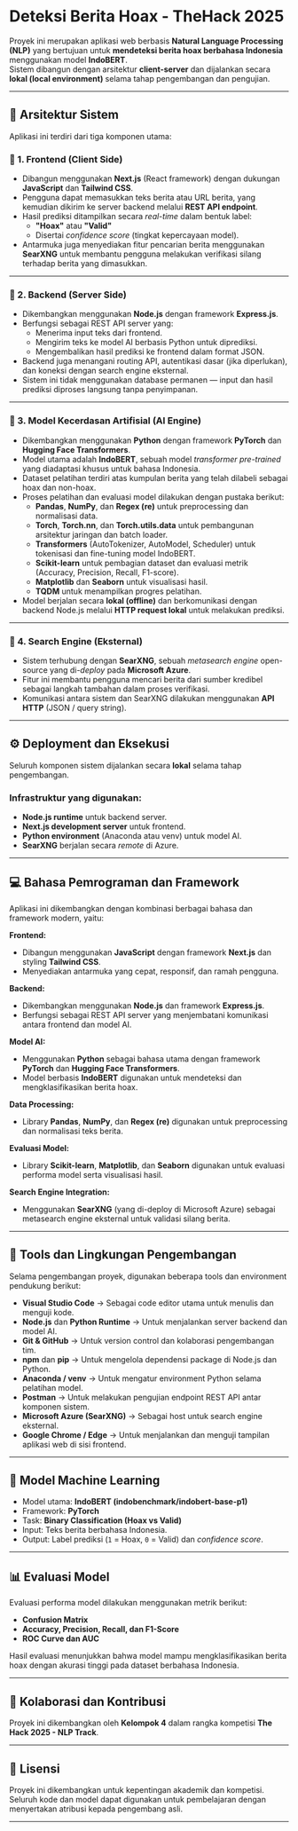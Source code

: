 # Deteksi Berita Hoax - TheHack 2025

Proyek ini merupakan aplikasi web berbasis **Natural Language Processing (NLP)** yang bertujuan untuk **mendeteksi berita hoax berbahasa Indonesia** menggunakan model **IndoBERT**.  
Sistem dibangun dengan arsitektur **client-server** dan dijalankan secara **lokal (local environment)** selama tahap pengembangan dan pengujian.

---

## 🚀 Arsitektur Sistem

Aplikasi ini terdiri dari tiga komponen utama:

### 🔹 1. Frontend (Client Side)
- Dibangun menggunakan **Next.js** (React framework) dengan dukungan **JavaScript** dan **Tailwind CSS**.  
- Pengguna dapat memasukkan teks berita atau URL berita, yang kemudian dikirim ke server backend melalui **REST API endpoint**.  
- Hasil prediksi ditampilkan secara *real-time* dalam bentuk label:
  - **"Hoax"** atau **"Valid"**
  - Disertai *confidence score* (tingkat kepercayaan model).  
- Antarmuka juga menyediakan fitur pencarian berita menggunakan **SearXNG** untuk membantu pengguna melakukan verifikasi silang terhadap berita yang dimasukkan.

---

### 🔹 2. Backend (Server Side)
- Dikembangkan menggunakan **Node.js** dengan framework **Express.js**.  
- Berfungsi sebagai REST API server yang:
  - Menerima input teks dari frontend.
  - Mengirim teks ke model AI berbasis Python untuk diprediksi.
  - Mengembalikan hasil prediksi ke frontend dalam format JSON.  
- Backend juga menangani routing API, autentikasi dasar (jika diperlukan), dan koneksi dengan search engine eksternal.  
- Sistem ini tidak menggunakan database permanen — input dan hasil prediksi diproses langsung tanpa penyimpanan.

---

### 🔹 3. Model Kecerdasan Artifisial (AI Engine)
- Dikembangkan menggunakan **Python** dengan framework **PyTorch** dan **Hugging Face Transformers**.  
- Model utama adalah **IndoBERT**, sebuah model *transformer pre-trained* yang diadaptasi khusus untuk bahasa Indonesia.  
- Dataset pelatihan terdiri atas kumpulan berita yang telah dilabeli sebagai hoax dan non-hoax.  
- Proses pelatihan dan evaluasi model dilakukan dengan pustaka berikut:
  - **Pandas**, **NumPy**, dan **Regex (re)** untuk preprocessing dan normalisasi data.  
  - **Torch**, **Torch.nn**, dan **Torch.utils.data** untuk pembangunan arsitektur jaringan dan batch loader.  
  - **Transformers** (AutoTokenizer, AutoModel, Scheduler) untuk tokenisasi dan fine-tuning model IndoBERT.  
  - **Scikit-learn** untuk pembagian dataset dan evaluasi metrik (Accuracy, Precision, Recall, F1-score).  
  - **Matplotlib** dan **Seaborn** untuk visualisasi hasil.  
  - **TQDM** untuk menampilkan progres pelatihan.  
- Model berjalan secara **lokal (offline)** dan berkomunikasi dengan backend Node.js melalui **HTTP request lokal** untuk melakukan prediksi.

---

### 🔹 4. Search Engine (Eksternal)
- Sistem terhubung dengan **SearXNG**, sebuah *metasearch engine* open-source yang di-*deploy* pada **Microsoft Azure**.  
- Fitur ini membantu pengguna mencari berita dari sumber kredibel sebagai langkah tambahan dalam proses verifikasi.  
- Komunikasi antara sistem dan SearXNG dilakukan menggunakan **API HTTP** (JSON / query string).

---

## ⚙️ Deployment dan Eksekusi

Seluruh komponen sistem dijalankan secara **lokal** selama tahap pengembangan.  
### Infrastruktur yang digunakan:
- **Node.js runtime** untuk backend server.  
- **Next.js development server** untuk frontend.  
- **Python environment** (Anaconda atau venv) untuk model AI.  
- **SearXNG** berjalan secara *remote* di Azure.  

---

## 💻 Bahasa Pemrograman dan Framework

Aplikasi ini dikembangkan dengan kombinasi berbagai bahasa dan framework modern, yaitu:  

**Frontend:**  
- Dibangun menggunakan **JavaScript** dengan framework **Next.js** dan styling **Tailwind CSS**.  
- Menyediakan antarmuka yang cepat, responsif, dan ramah pengguna.  

**Backend:**  
- Dikembangkan menggunakan **Node.js** dan framework **Express.js**.  
- Berfungsi sebagai REST API server yang menjembatani komunikasi antara frontend dan model AI.  

**Model AI:**  
- Menggunakan **Python** sebagai bahasa utama dengan framework **PyTorch** dan **Hugging Face Transformers**.  
- Model berbasis **IndoBERT** digunakan untuk mendeteksi dan mengklasifikasikan berita hoax.  

**Data Processing:**  
- Library **Pandas**, **NumPy**, dan **Regex (re)** digunakan untuk preprocessing dan normalisasi teks berita.  

**Evaluasi Model:**  
- Library **Scikit-learn**, **Matplotlib**, dan **Seaborn** digunakan untuk evaluasi performa model serta visualisasi hasil.  

**Search Engine Integration:**  
- Menggunakan **SearXNG** (yang di-deploy di Microsoft Azure) sebagai metasearch engine eksternal untuk validasi silang berita.  

---

## 🧰 Tools dan Lingkungan Pengembangan

Selama pengembangan proyek, digunakan beberapa tools dan environment pendukung berikut:  

- **Visual Studio Code** → Sebagai code editor utama untuk menulis dan menguji kode.  
- **Node.js** dan **Python Runtime** → Untuk menjalankan server backend dan model AI.  
- **Git & GitHub** → Untuk version control dan kolaborasi pengembangan tim.  
- **npm** dan **pip** → Untuk mengelola dependensi package di Node.js dan Python.  
- **Anaconda / venv** → Untuk mengatur environment Python selama pelatihan model.  
- **Postman** → Untuk melakukan pengujian endpoint REST API antar komponen sistem.  
- **Microsoft Azure (SearXNG)** → Sebagai host untuk search engine eksternal.  
- **Google Chrome / Edge** → Untuk menjalankan dan menguji tampilan aplikasi web di sisi frontend.  

---

## 🧠 Model Machine Learning
- Model utama: **IndoBERT (indobenchmark/indobert-base-p1)**  
- Framework: **PyTorch**  
- Task: **Binary Classification (Hoax vs Valid)**  
- Input: Teks berita berbahasa Indonesia.  
- Output: Label prediksi (`1` = Hoax, `0` = Valid) dan *confidence score*.  

---

## 📊 Evaluasi Model
Evaluasi performa model dilakukan menggunakan metrik berikut:
- **Confusion Matrix**  
- **Accuracy, Precision, Recall, dan F1-Score**  
- **ROC Curve dan AUC**  

Hasil evaluasi menunjukkan bahwa model mampu mengklasifikasikan berita hoax dengan akurasi tinggi pada dataset berbahasa Indonesia.

---

## 💼 Kolaborasi dan Kontribusi

Proyek ini dikembangkan oleh **Kelompok 4** dalam rangka kompetisi **The Hack 2025 - NLP Track**.  

---

## 🧩 Lisensi
Proyek ini dikembangkan untuk kepentingan akademik dan kompetisi.  
Seluruh kode dan model dapat digunakan untuk pembelajaran dengan menyertakan atribusi kepada pengembang asli.

---
